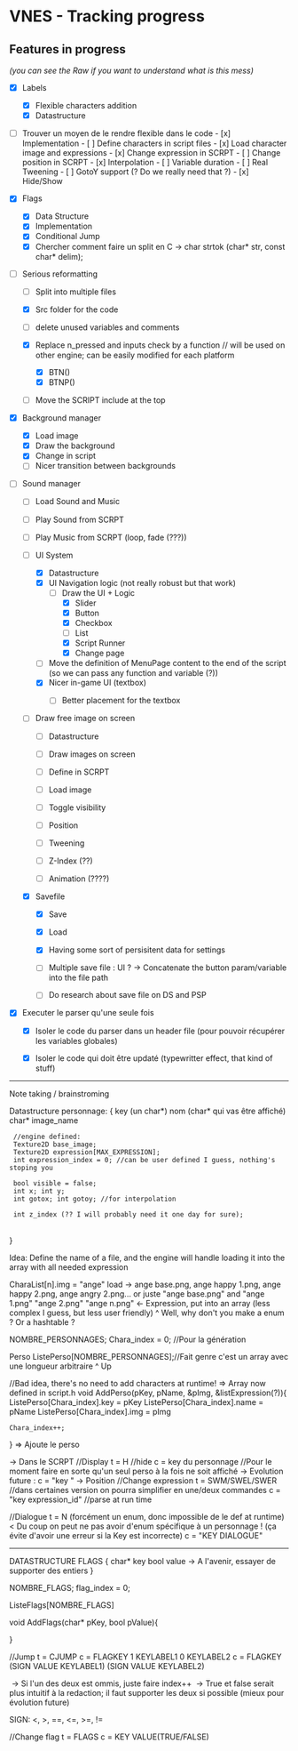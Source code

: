 # VNES - Tracking progress

## Features in progress
*(you can see the Raw if you want to understand what is this mess)*

- [x] Labels
   - [x] Flexible characters addition
   - [x] Datastructure 
  
 - [ ] Trouver un moyen de le rendre flexible dans le code
        - [x] Implementation 
        - [ ] Define characters in script files
          - [x] Load character image and expressions
           - [x] Change expression in SCRPT
           - [ ] Change position in SCRPT
               - [x] Interpolation
                 	- [ ] Variable duration
                  - [ ] Real Tweening
                	- [ ] GotoY support (? Do we really need that ?)
           - [x] Hide/Show
    
  - [x] Flags
    - [x] Data Structure
    - [x] Implementation
    - [x] Conditional Jump
    - [x] Chercher comment faire un split en C
      -> char strtok (char* str, const char* delim); 
    
  - [ ] Serious reformatting
    - [ ] Split into multiple files
    - [x] Src folder for the code
    - [ ] delete unused variables and comments
    - [x] Replace n_pressed and inputs check by a function // will be used on other engine; can be easily modified for each platform
      - [x] BTN()
      - [x] BTNP()
    - [ ] Move the SCRIPT include at the top

    

- [x] Background manager
  - [x] Load image
  - [x] Draw the background
  - [x] Change in script
  - [ ] Nicer transition between backgrounds

- [ ] Sound manager
    - [ ] Load Sound and Music
    - [ ] Play Sound from SCRPT
    - [ ] Play Music from SCRPT (loop, fade (???))

      

  - [ ] UI System
    - [x] Datastructure
    - [x] UI Navigation logic (not really robust but that work)
      - [ ] Draw the UI + Logic
        - [x] Slider
        - [x] Button
        - [x] Checkbox
        - [ ] List
        - [x] Script Runner
        - [x] Change page
    - [ ] Move the definition of MenuPage content to the end of the script (so we can pass any function and variable (?)) 
    - [x] Nicer in-game UI (textbox)
      - [ ] Better placement for the textbox
    
  
    
  
  - [ ] Draw free image on screen
    - [ ] Datastructure
    - [ ] Draw images on screen
    - [ ] Define in SCRPT
    - [ ] Load image
    - [ ] Toggle visibility
    - [ ] Position
    - [ ] Tweening
    - [ ] Z-Index (??)
    - [ ] Animation (????)
  
      
  
  - [x] Savefile
    - [x] Save
    - [x] Load
    - [x] Having some sort of persisitent data for settings
    - [ ] Multiple save file : UI ? -> Concatenate the button param/variable into the file path
    - [ ] Do research about save file on DS and PSP
    
      
  
- [x] Executer le parser qu'une seule fois
     - [x] Isoler le code du parser dans un header file (pour pouvoir récupérer les variables globales)
     - [x] Isoler le code qui doit être updaté (typewritter effect, that kind of stuff)


-----
Note taking / brainstroming

Datastructure personnage:
	{
	 key (un char*)
	 nom (char* qui vas être affiché)
	 char* image_name

	 //engine defined:
	 Texture2D base_image;
	 Texture2D expression[MAX_EXPRESSION];
	 int expression_index = 0; //can be user defined I guess, nothing's stoping you
	
	 bool visible = false;
	 int x; int y;
	 int gotox; int gotoy; //for interpolation
	
	 int z_index (?? I will probably need it one day for sure);


​	 
​	}

Idea:
Define the name of a file, and the engine will handle loading it into the array with all needed expression

CharaList[n].img = "ange"
load -> ange base.png, ange happy 1.png, ange happy 2.png, ange angry 2.png...
	or juste "ange base.png" and "ange 1.png" "ange 2.png" "ange n.png" <- Expression, put into an array (less complex I guess, but less user friendly)
																			^ Well, why don't you make a enum ? Or a hashtable ?


NOMBRE_PERSONNAGES;
Chara_index = 0; //Pour la génération

Perso ListePerso[NOMBRE_PERSONNAGES];//Fait genre c'est un array avec une longueur arbitraire
^ Up

//Bad idea, there's no need to add characters at runtime! => Array now defined in script.h
void AddPerso(pKey, pName, &pImg, &listExpression(?)){
	ListePerso[Chara_index].key = pKey
	ListePerso[Chara_index].name = pName
	ListePerso[Chara_index].img = pImg

	Chara_index++;
}
=> Ajoute le perso

-> Dans le SCRPT
//Display
t = H //hide
c = key du personnage //Pour le moment faire en sorte qu'un seul perso à la fois ne soit affiché
	-> Evolution future : c = "key <arg>" -> Position
//Change expression
t = SWM/SWEL/SWER //dans certaines version on pourra simplifier en une/deux commandes
c = "key expression_id" //parse at run time

//Dialogue
t = N (forcément un enum, donc impossible de le def at runtime) < Du coup on peut ne pas avoir d'enum spécifique à un personnage ! (ça évite d'avoir une erreur si la Key est incorrecte)
c = "KEY  DIALOGUE"

-----
DATASTRUCTURE FLAGS
{
	char* key
	bool  value -> A l'avenir, essayer de supporter des entiers
}

NOMBRE_FLAGS;
flag_index = 0;

ListeFlags[NOMBRE_FLAGS]

void AddFlags(char* pKey, bool pValue){

}

//Jump
t = CJUMP
c = FLAGKEY 1 KEYLABEL1 0 KEYLABEL2
c = FLAGKEY (SIGN VALUE KEYLABEL1) (SIGN VALUE KEYLABEL2)

​	-> Si l'un des deux est ommis, juste faire index++
​	-> True et false serait plus intuitif à la redaction; il faut supporter les deux si possible (mieux pour évolution future)

SIGN:
	<, >, ==, <=, >=, !=

//Change flag
t = FLAGS
c = KEY VALUE(TRUE/FALSE)
